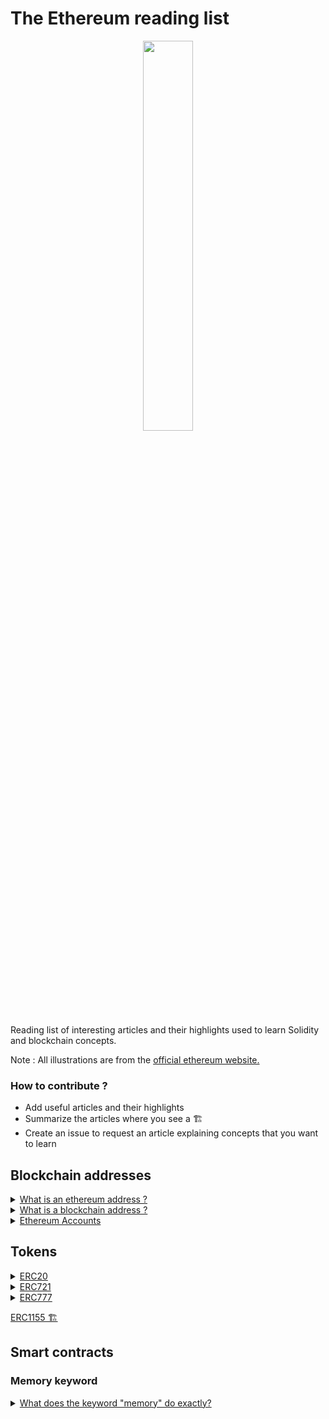 # The Ethereum reading list

<div align="center">
  <img src="https://ethereum.org/static/4d030a46f561e5c754cabfc1a97528ff/3ba1a/impact_transparent.webp" width="40%" />
</div>

Reading list of interesting articles and their highlights used to learn Solidity and blockchain concepts.

Note : All illustrations are from the [official ethereum website.](https://ethereum.org/en/)

### How to contribute ?

- Add useful articles and their highlights
- Summarize the articles where you see a 🏗️
- Create an issue to request an article explaining concepts that you want to learn

## Blockchain addresses

<details>
<summary><a href="https://info.etherscan.com/what-is-an-ethereum-address/">What is an ethereum address ?</a></summary>

- There are two types of addresses in Ethereum: Externally Owned Address (EOA) and Contract Address.

- Externally Owned Address refers to an account with a public and private key pair that holds your funds : a 42-character hexadecimal address derived from the last 20 bytes of the public key controlling the account with 0x appended in front.

- Contract address refers to the address hosting a collection of code on the Ethereum blockchain that executes functions.

</details>

<details>
<summary><a href="https://unblock.net/what-is-a-blockchain-address/">What is a blockchain address ?</a></summary>

- When Bitcoin was first created it had the ability to send Bitcoin payments directly to IP addresses. However, Bitcoin’s developers soon realized that this could be vulnerable to man-in-the-middle attacks, so they removed the feature, and it hasn’t been restored to date.

- Once Bitcoin abandoned the Pay to IP idea the developers switched to the Pay To Public Key Hash

- The format of an address (Bank account nuber, SWIFT code, postal address) doesn’t matter at all, what matters is that it serves its purpose of helping to locate a specific location – physical or virtual.

- It makes no difference what algorithms you use to generate the address, how you manipulate the public key, or what the resulting address actually looks like. However, it is important to note that the method used to create an address can have implications on usability, privacy and security.

- Since the beginning, users of Bitcoin were perplexed when seeing Ethereum addresses, which are long hexadecimal strings beginning with 0x, like this: 0x0eb81892540747ec60f1389ec734a2c0e5f9f735.

- The address creation method used by Ethereum isn’t so different from Bitcoin. It begins with the private key, which uses ECDSA to create a public key, just like Bitcoin. The public key is then hashed using Keccak-256, which gives us a 32-byte string. Ethereum drops the first 12 bytes, and the 20 bytes left over yield a 40 character hexadecimal address, to which is added a 0x prefix

- There’s another critical difference with Ethereum addresses, and that’s a lack of checksum. With Ethereum there’s no protection from typing just one character wrong and having your funds gone forever.

- Ethereum developers are somewhat partial to the ICAP format, which is base58 and uses checksums just like Bitcoin and other cryptocurrencies. The really potentially attractive feature of the ICAP format though is that it is compatible with another existing format – the International Bank Account Number (IBAN) system. This means all the existing banking software and systems can understand and interact with these ICAP Ethereum addresses.
</details>

<details>
<summary><a href="https://ethereum.org/en/developers/docs/accounts">Ethereum Accounts</a></summary>
 
 * Accounts can be user-controlled (Externally-owned accounts) or deployed as smart contracts (Smart Contract accounts).

- Both can receive, hold and send ETH and tokens & Interact with deployed smart contracts

- Key differencies

  > Externally-owned accounts
  >
  > - Creating an account costs nothing
  > - Can initiate transactions
  > - Transactions between externally-owned accounts can only be ETH/token transfers
  >   <br/>
  >   Contract accounts
  >
  > - Creating a contract has a cost because you're using network storage
  > - Can only send transactions in response to receiving a transaction
  > - Transactions from an external account to a contract account can trigger code which can execute many different actions, such as transferring tokens or even creating a new contract

- Accounts have four fields :

  - **nonce :** Number of transactions sent from the account. In a contract account, this represents the number of contracts created by the account.
  - **balance :** The number of wei owned by this address.
  - **codeHash :** This hash refers to the code of an account on the Ethereum virtual machine (EVM). It cannot be changed, unlike the other account fields. For externally owned accounts, the codeHash field is the hash of an empty string.

  - **storageRoot (or storage hash):** A 256-bit hash of the root node of a Merkle Patricia trie that encodes the storage contents of the account (a mapping between 256-bit integer values), encoded into the trie as a mapping from the Keccak 256-bit hash of the 256-bit integer keys to the RLP-encoded 256-bit integer values.

- The public key is generated from the private key using the _Elliptic Curve Digital Signature Algorithm_.

- The public address for an account is built by taking the last 20 bytes of the Keccak-256 hash of the public key and adding 0x to the beginning.

- It is possible to derive new public keys from your private key but you cannot derive a private key from public keys.

- A contract address comes from the creator's address and the number of transactions sent from that address (the “nonce”).

</details>

## Tokens

<details>
  <summary><a href="https://docs.openzeppelin.com/contracts/4.x/erc20">ERC20</a></summary>
  
  - An ERC20 token contract keeps track of fungible tokens: any one token is exactly equal to any other token.
  
  - Each Token is exactly the same (in type and value) than another Token.
  
  - It's quite easy to build your own ERC20 token contract using Openzepplin standards :
 
```solidity
pragma solidity ^0.8.0;

import "@openzeppelin/contracts/token/ERC20/ERC20.sol";

contract GLDToken is ERC20 {
    constructor(uint256 initialSupply) ERC20("Gold", "GLD") {
        _mint(msg.sender, initialSupply);
    }
}
```
  
  - About decimals :
> Often, you’ll want to be able to divide your tokens into arbitrary amounts: say, if you own 5 GLD, you may want to send 1.5 GLD to a friend. Unfortunately, Solidity and the EVM do not support this behavior: only integer (whole) numbers can be used, which poses an issue. You may send 1 or 2 tokens, but not 1.5.

- To work around this, ERC20 provides a decimals field, which is used to specify how many decimal places a token has.
  
- Decimals is only used for display purposes. All arithmetic inside the contract is still performed on integers.

- You’ll probably want to use a decimals value of 18, just like Ether and most ERC20 token contracts in use.

```solidity
// Send 5 tokens using a token contract with 18 decimals :

transfer(recipient, 5 * (10 ** 18));
```

</details>

<details>
  <summary><a href="https://docs.openzeppelin.com/contracts/4.x/erc721">ERC721</a></summary>
  
  - ERC721 is a standard for representing ownership of non-fungible tokens, where each token is unique.
  
  - Oppenzepplins standards makes it easier to implement an ERC721 contract by using it's ERC721URIStorage contract :

```solidity
pragma solidity ^0.8.0;

import "@openzeppelin/contracts/token/ERC721/extensions/ERC721URIStorage.sol";
import "@openzeppelin/contracts/utils/Counters.sol";

contract GameItem is ERC721URIStorage {
    using Counters for Counters.Counter;
    Counters.Counter private _tokenIds;

    constructor() ERC721("GameItem", "ITM") {}

    function awardItem(address player, string memory tokenURI)
        public
        returns (uint256)
    {
        uint256 newItemId = _tokenIds.current();
        _mint(player, newItemId);
        _setTokenURI(newItemId, tokenURI);

        _tokenIds.increment();
        return newItemId;
    }
}
```

  - Metadata are used to store most of the token properties that makes it unique. It can be stored on the blockchain directly but it's cheaper to do this offchain by using IPFS to store your JSON document and only store the url that points to this document onchain.
  
  - The structure of the metadata is important if you want to see your tokens / NFTs listed on opensea for example, you can see in the [official opensea guidelines on how to structure your metadata here](https://docs.opensea.io/docs/metadata-standards#metadata-structure).
  
  - Example of metadata structure :

```json
{
  "description": "Friendly OpenSea Creature that enjoys long swims in the ocean.", 
  "external_url": "https://openseacreatures.io/3", 
  "image": "https://storage.googleapis.com/opensea-prod.appspot.com/puffs/3.png", 
  "name": "Dave Starbelly",
  "attributes": [
    {
      "trait_type": "Base", 
      "value": "Starfish"
    }, 
    {
      "trait_type": "Eyes", 
      "value": "Big"
    }
  ], 
}
```

</details>

<details>
  <summary><a href="https://docs.openzeppelin.com/contracts/4.x/erc777">ERC777</a></summary>
  
  - ERC777 is a standard for fungible tokens, and is focused around allowing more complex interactions when trading tokens.  
  
  - The standard is designed for improvements in `decimals`, minting, and burning with proper events, but its main feature is receive hook.
  
  > A hook is simply a function in a contract that is called when tokens are sent to it, meaning accounts and contracts can react to receiving tokens. 
  
  - It enables atomic purchases using tokens, rejecting reception of tokens by reverting the hook call, and redirecting the received tokens to other addresses becomes easier.
  
  - The contracts that obey ERC777 standards are required to implement the hook present in contract in order to receive tokens. 
  
  > The implementation of the hook makes sure that no token can get stuck in a contract that is unaware of ERC777 protocol, which happens a lot in case of ERC20.

  **Note:** The ERC777 standard is backwards compatible with ERC20, meaning one can interact with these tokens as if they are ERC20, using the standard functions and adding the sending hook.
  
  ### Constructing an ERC777 token contract 
  ERC777 protocol includes all the standards of ERC20 and additionally the hook.
  
  ```solidity
  // contracts/GLDToken.sol
  // SPDX-License-Identifier: MIT
  pragma solidity ^0.8.0;

  import "@openzeppelin/contracts/token/ERC777/ERC777.sol";

  contract GLDToken is ERC777 {
    constructor(uint256 initialSupply, address[] memory defaultOperators)
        ERC777("Gold", "GLD", defaultOperators)
    {
        _mint(msg.sender, initialSupply, "", "");
    }
  }
  
  ```

  - Both `name` and `symbol` are assigned, but not `decimals`. The ERC777 specification mandates that decimals always returns a fixed value of 18, so there’s no need to set it ourselves.

  ```solidity
  > GLDToken.balanceOf(deployerAddress)
  1000
  ```
  
  ```solidity
  > GLDToken.transfer(otherAddress, 300)
  > GLDToken.send(otherAddress, 300, "")
  > GLDToken.balanceOf(otherAddress)
  600
  > GLDToken.balanceOf(deployerAddress)
  400
  ```
  
  ### Sending tokens to contracts
  The token transfer might revert in case of failed transfer. The token is returned back with the below message. This prevent tokens from being locked in forever. 

  ```
  ERC777: token recipient contract has no implementer for ERC777TokensRecipient
  ```
  
</details>

[ERC1155 🏗️](https://docs.openzeppelin.com/contracts/4.x/erc1155)

## Smart contracts

### Memory keyword

<details>
<summary><a href="https://ethereum.stackexchange.com/questions/1701/what-does-the-keyword-memory-do-exactly">What does the keyword "memory" do exactly?</a></summary>
<br/>

_This is a Stack exchange answer from [eth](https://ethereum.stackexchange.com/users/42/eth), it was already a summary from the eth documentation and I found that it was worth reading fully like that :_

> The Ethereum Virtual Machine has three areas where it can store items.
>
> The first is “storage”, where all the contract state variables reside. Every contract has its own storage and it is persistent between function calls and quite expensive to use.
>
>The second is “memory”, this is used to hold temporary values. It is erased between (external) function calls and is cheaper to use.
>
>The third one is the stack, which is used to hold small local variables. It is almost free to use, but can only hold a limited amount of values.
>
>For almost all types, you cannot specify where they should be stored, because they are copied everytime they are used.
>
>The types where the so-called storage location is important are structs and arrays. If you e.g. pass such variables in function calls, their data is not copied if it can stay in memory or stay in storage. This means that you can modify their content in the called function and these modifications will still be visible in the caller.
>
>There are defaults for the storage location depending on which type of variable it concerns (source):

```solidity
// state variables are always in storage
// function arguments are always in memory
// local variables of struct, array or mapping type reference storage by default
// local variables of value type (i.e. neither array, nor struct nor mapping) are stored in the stack
```

</summary>

### Deploying smart contracts

<details>
<summary><a href="https://ethereum.stackexchange.com/questions/101336/what-is-the-benefit-of-using-create2-to-create-a-smart-contract">What is the benefit of using create2() to create a smart contract?</a></summary>
<br/>

_This answer from [Batın Evirgen](https://ethereum.stackexchange.com/users/70574/bat%c4%b1n-evirgen) was copy pasted directly as it's super clear and short like that._

CREATE opcode is used by default when deploying smart contracts. The deployed contract address is calculated like this.

```
keccak256(senderAddress, nonce)
```

CREATE2 opcode is introduced later and allows you to predetermine the contract address. Contract address is computed like this.

```
keccak256(0xFF, senderAddress, salt, bytecode)
```

`0xFF` parameter is a constant to prevent collision with CREATE opcode.

`salt` parameter is a value sender sends when deploying contract.

`bytecode` parameter is, you probably guessed it, the bytecode of the smart contract you want to deploy.

If you want to predetermine the contract address before deploying, you can simply loop through different `salt` values and select the one you like (or want).

A great example of using CREATE2 can be seen here. [Application of CREATE2 opcode](https://www.reddit.com/r/ethdev/comments/a43tzv/example_of_how_to_use_the_new_create2_opcode_in/ebdeu00/)

Edit: Creating a contract with new keyword requires you to know the contract's source code. After creating a contract with new keyword, it will return the created contract's address.

This also uses CREATE opcode behind to create the contract.

</details>

<details>
<summary><a href="https://docs.openzeppelin.com/cli/2.8/deploying-with-create2">Deploying Smart Contracts Using CREATE2</a></summary>
<br>

- The CREATE2 opcode gives us the ability predict the address where a contract will be deployed, without ever having to do so.

- There are two major ways in which a smart contract can be deployed: with the CREATE and CREATE2 flows.

#### With `CREATE` :

> Smart contracts can be created both by other contracts (using Solidity’s `new` keyword) and by regular accounts. In both cases, the address for the new contract is computed the same way: as a function of the sender’s own address and a nonce.

```solidity
new_address = hash(sender, nonce)
```

> For regular accounts, the `nonce` is increased on every transaction, while for contract accounts it is increased on every contract creation. This means it is possible to predict the address where the next created contract will be deployed, but only if no other transactions happen before then - an undesirable property for counterfactual systems.

#### With `CREATE2` :

- The whole idea behind this opcode is to make the resulting address independent of future events.

```solidity
// New addresses are a function of:
// - 0xFF, a constant that prevents collisions with CREATE
// - The sender’s own address
// - A salt (an arbitrary value provided by the sender)
// - The to-be-deployed contract’s bytecode

new_address = hash(0xFF, sender, salt, bytecode)
```

#### Using CREATE2 from the Openzeppelin's CLI :

- Because CREATE2 is an EVM opcode, it is normally only usable by smart contracts and not external accounts.

- However, the OpenZeppelin CLI provides a handy way of running CREATE2-like deployments directly from the terminal.

- [Check the official documentation of how to do so here](https://docs.openzeppelin.com/cli/2.8/deploying-with-create2)

</details>

## Ethereum Name Service

## Mining

<details>
<summary><a href="https://ethereum.org/en/developers/docs/consensus-mechanisms/pow/mining-algorithms/">Mining Algorithms (🏗️)</a></summary>
<br>
TODO
</details>

## Security

<details>
<summary><a href="https://ethereum.org/en/developers/docs/smart-contracts/security/">Smart contract Security</a></summary>

Also inspired from this really good article [Protect Your Solidity Smart Contracts From Reentrancy Attacks](https://medium.com/coinmonks/protect-your-solidity-smart-contracts-from-reentrancy-attacks-9972c3af7c21)

- An audit is no longer sufficient as the only security consideration. Security starts before you write your first line of smart contract code, security starts with proper design and development processes.

- Follow the development process [describe here](https://ethereum.org/en/developers/docs/smart-contracts/security/#smart-contract-development-process)

- Beware of attacks detailed in the following articles 👇

- You can use security tools such as Slither, Mythril, Securify ... Double check [the list in the article](https://ethereum.org/en/developers/docs/smart-contracts/security/#smart-contract-security) to find the one that fits your needs.
</details>

<details>
<summary><a href="https://consensys.github.io/smart-contract-best-practices/attacks/reentrancy/">Reetrancy attack</a></summary>

- A reentrancy attack occurs when a function makes an external call to another untrusted contract and this untrusted contract makes a recursive call back to the original function in an attempt to drain funds.

- Reentrancy on a Single Function

  - The first version of this bug to be noticed involved functions that could be called repeatedly, before the first invocation of the function was finished.

```solidity
// INSECURE
mapping (address => uint) private userBalances;

function withdrawBalance() public {
    uint amountToWithdraw = userBalances[msg.sender];
    (bool success, ) = msg.sender.call.value(amountToWithdraw)(""); // At this point, the caller's code is executed, and can call withdrawBalance again
    require(success);
    userBalances[msg.sender] = 0;
}

// SECURE : Make sure you don't call an external function until you've done all the internal work you need to do:
mapping (address => uint) private userBalances;

function withdrawBalance() public {
    uint amountToWithdraw = userBalances[msg.sender];
    userBalances[msg.sender] = 0;
    (bool success, ) = msg.sender.call.value(amountToWithdraw)(""); // The user's balance is already 0, so future invocations won't withdraw anything
    require(success);
}
```

- Cross-function Reentrancy

  - Attack possible when a vulnerable function shares state with another function that has a desirable effect for the attacker.

```solidity
// Here withdraw() calls the attacker’s fallback() function same as with the single function reentrancy attack.
// The difference is the fallback() function makes a call to transfer instead of recursively calling withdraw().
// Because the balance has not been set to 0 before this call, the transfer function can transfer a balance that has already been spent.

function transfer(address to, uint amount) external {
    if (balances[msg.sender] >= amount) {
        balances[to] += amount;
        balances[msg.sender] -= amount;
    }
}
function withdraw() external {
    uint256 amount = balances[msg.sender];
    require(msg.sender.call.value(amount)());
    balances[msg.sender] = 0;
}
```

- Prevent reentrancy attacks

  - Finishing all internal work (ie. state changes) first, and only then calling the external function.

  - Avoid calling functions which call external functions.

  - When it's possible for you, it's considered safer to use send() and transfer() instead of call() because they are limited to 2,300 gas.

  - Use the Checks-effects-interactions pattern
    > This pattern defines the order in which you should structure your functions.
    >
    > First perform any checks, which are normally assert and require statements, at the beginning of the function.
    >
    > If the checks pass, the function should then resolve all the effects to the state of the contract.
    >
    > Only after all state changes are resolved should the function interact with other contracts. By calling external functions last, even if an attacker makes a recursive call to the original function they cannot abuse the state of the contract.

- Mutex

  - In more complex situations such as protecting against cross-function reentrancy attacks it may be necessary to use a mutex.

  - A mutex places a lock on the contract state. Only the owner of the lock can modify the state.

  - OpenZeppelin has it’s own mutex implementation you can use called ReentrancyGuard. [Please check the documentation here.](https://docs.openzeppelin.com/contracts/4.x/api/security#ReentrancyGuard)

</details>

[Reetrancy attack via a modifier 🏗️](https://medium.com/valixconsulting/solidity-smart-contract-security-by-example-03-reentrancy-via-modifier-fba6b1d8ff81)

[Oracle manipulation attack 🏗️](https://consensys.github.io/smart-contract-best-practices/attacks/oracle-manipulation/)

[Frontrunning attack 🏗️](https://consensys.github.io/smart-contract-best-practices/attacks/frontrunning/)

[Timestamp Dependence attack 🏗️](https://consensys.github.io/smart-contract-best-practices/attacks/timestamp-dependence/)

[Insecure arithmetic attack 🏗️](https://consensys.github.io/smart-contract-best-practices/attacks/insecure-arithmetic/)

[Denial of service attack 🏗️](https://consensys.github.io/smart-contract-best-practices/attacks/denial-of-service/)

[Griefing attack 🏗️](https://consensys.github.io/smart-contract-best-practices/attacks/griefing/)

[Force feeding attack 🏗️](https://consensys.github.io/smart-contract-best-practices/attacks/force-feeding/)

## Bridges

## Scaling / Layer 2

<details>
<summary><a href="https://ethereum.org/en/developers/docs/scaling/">Scaling</a></summary>

- The main goal of scalability is to increase transaction speed (faster finality), and transaction throughput (high transactions per second), without sacrificing decentralization or security

## On-chain scaling

### Sharding

- Split a database horizontally to reduce network congestion and increase transactions per second by creating new chains, known as “shards.”

- This will also lighten the load for each validator who will no longer be required to process the entirety of all transactions across the network.

## Off-chain scaling

### Layer 2 scaling

- Scale your application by handling transactions off the Ethereum Mainnet while taking advantage of the decentralized security model of Mainnet.

- Generally speaking, transactions are submitted to these layer 2 nodes instead of being submitted directly to layer 1 (Mainnet).

- For some solutions the layer 2 instance then batches them into groups before anchoring them to layer 1, after which they are secured by layer 1 and cannot be altered.

#### Rollups

- Rollups perform transaction execution outside layer 1 and then the data is posted to layer 1 where consensus is reached. It exists two types of Rollups (see detailed articles in other sections) :

- Optimistic Rollups : Assumes transactions are valid by default and only runs computation, via a fraud proof, in the event of a challenge.

- Zero-knowledge Rollups : Zero-knowledge rollups: runs computation off-chain and submits a validity proof to the chain.

#### State channels

- State channels allow participants to transact x number of times off-chain while only submitting two on-chain transactions to the Ethereum network.

- Participants must lock a portion of Ethereum's state, like an ETH deposit, into a multisig contract.

- Locking the state in this way is the first transaction and opens up the channel. The participants can then transact quickly and freely off-chain.

- When the interaction is finished, a final on-chain transaction is submitted, unlocking the state.

- The two types of channels are currently state channels and payment channels.

#### Sidechains

- Independent EVM-compatible blockchain which runs in parallel to Mainnet.

- These are compatible with Ethereum via two-way bridges, and run under their own chosen rules of consensus, and block parameters.

- Several sidechains are existing such as Polygon PoS, Skale, and Rootstock.

#### Plasma chain

- Separate blockchain that is anchored to the main Ethereum chain, and uses fraud proofs (like optimistic rollups) to arbitrate disputes.

- Sometimes referred to as "child" chains as they are essentially smaller copies of the Ethereum Mainnet.

- [More on plasma chains in the official documentation here.](https://ethereum.org/en/developers/docs/scaling/plasma)

#### Validium

- A Validium chain uses validity proofs like zero-knowledge rollups but data is not stored on the main layer 1 Ethereum chain.

- This can lead to 10k transactions per second per Validium chain and multiple chains can be run in parallel.

- Off-chain transactions executed on the validium chain are verified via a smart contract on the base Ethereum layer using zero-knowledge proofs, which can be SNARKs or STARKs.

- [More on Validium chains in the official documentation here.](https://ethereum.org/en/developers/docs/scaling/validium/)

</details>

[Sharding 🏗️](https://ethereum.org/en/upgrades/sharding/)

## Oracles

## Zero Knowledge proof

[ZK Starter pack 🏗️](https://ethresear.ch/t/zero-knowledge-proofs-starter-pack/4519)

[Topic Sampler (ZK proof) 🏗️](https://0xparc.notion.site/Pre-program-Topic-Sampler-46456f891dc541a7a780c79f8ced463c)

[ZK learning group all materials 🏗️](https://0xparc.notion.site/ZK-Learning-Group-1-All-Materials-0e35a14a11894c0895f84a1642c429ad)

#### Zero knowledge explained by Vitlaik Buterin

_To read from 1 to 3_

[1 - Quadratic Arithmetic Programs: from Zero to Hero 🏗️](https://medium.com/@VitalikButerin/quadratic-arithmetic-programs-from-zero-to-hero-f6d558cea649)

[2 - Exploring Elliptic Curve Pairings 🏗️](https://medium.com/@VitalikButerin/exploring-elliptic-curve-pairings-c73c1864e627)

[3 - Zk-SNARKs: Under the Hood 🏗️](https://medium.com/@VitalikButerin/zk-snarks-under-the-hood-b33151a013f6)

<br />

![Ethereum hero](https://ethereum.org/static/28214bb68eb5445dcb063a72535bc90c/9019e/hero.webp)
